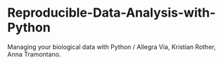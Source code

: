 # Reproducible-Data-Analysis-with-Python

Managing your biological data with Python / Allegra Via, Kristian Rother, Anna Tramontano.

